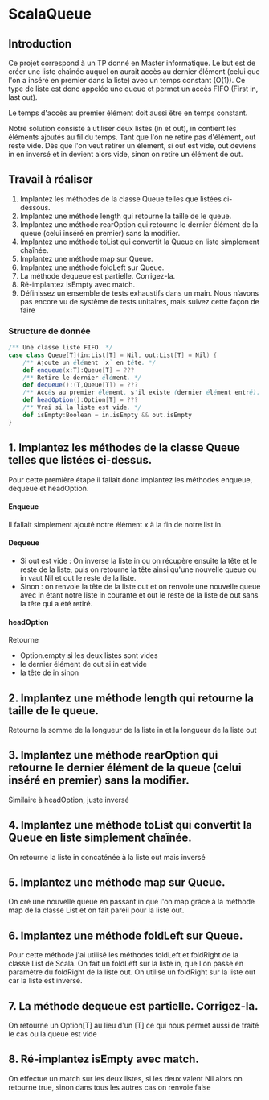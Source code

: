 # ScalaQueue

## Introduction
Ce projet correspond à un TP donné en Master informatique. Le but est de créer une liste chaînée auquel on aurait accès au dernier élément (celui que l'on a inséré en premier dans la liste) avec un temps constant (O(1)). Ce type de liste est donc appelée une queue et permet un accès FIFO (First in, last out).

Le temps d'accès au premier élément doit aussi être en temps constant.

Notre solution consiste à utiliser deux listes (in et out), in contient les éléments ajoutés au fil du temps. Tant que l'on ne retire pas d'élément, out reste vide. Dès que l'on veut retirer un élément, si out est vide, out deviens in en inversé et in devient alors vide, sinon on retire un élément de out.

## Travail à réaliser
1. Implantez les méthodes de la classe Queue telles que listées ci-dessous.
2. Implantez une méthode length qui retourne la taille de le queue.
3. Implantez une méthode rearOption qui retourne le dernier élément de la queue (celui inséré
   en premier) sans la modifier.
4. Implantez une méthode toList qui convertit la Queue en liste simplement chaînée.
5. Implantez une méthode map sur Queue.
6. Implantez une méthode foldLeft sur Queue.
7. La méthode dequeue est partielle. Corrigez-la.
8. Ré-implantez isEmpty avec match.
9. Définissez un ensemble de tests exhaustifs dans un main. Nous n’avons pas encore vu de
   système de tests unitaires, mais suivez cette façon de faire


### Structure de donnée
```SCALA
/** Une classe liste FIFO. */
case class Queue[T](in:List[T] = Nil, out:List[T] = Nil) {
    /** Ajoute un élément `x` en tête. */
    def enqueue(x:T):Queue[T] = ???
    /** Retire le dernier élément. */
    def dequeue():(T,Queue[T]) = ???
    /** Accès au premier élément, s'il existe (dernier élément entré). */
    def headOption():Option[T] = ???
    /** Vrai si la liste est vide. */
    def isEmpty:Boolean = in.isEmpty && out.isEmpty
}
```

## 1. Implantez les méthodes de la classe Queue telles que listées ci-dessus.
Pour cette première étape il fallait donc implantez les méthodes enqueue, dequeue et headOption.
#### Enqueue
Il fallait simplement ajouté notre élément x à la fin de notre list in.
#### Dequeue
 * Si out est vide : On inverse la liste in ou on récupère ensuite la tête et le reste de la liste, puis on retourne la tête ainsi qu'une nouvelle queue ou in vaut Nil et out le reste de la liste.
 * Sinon : on renvoie la tête de la liste out et on renvoie une nouvelle queue avec in étant notre liste in courante et out le reste de la liste de out sans la tête qui a été retiré.
#### headOption
Retourne
* Option.empty si les deux listes sont vides
* le dernier élément de out si in est vide
* la tête de in sinon

## 2. Implantez une méthode length qui retourne la taille de le queue.
Retourne la somme de la longueur de la liste in et la longueur de la liste out

## 3. Implantez une méthode rearOption qui retourne le dernier élément de la queue (celui inséré en premier) sans la modifier.
Similaire à headOption, juste inversé

## 4. Implantez une méthode toList qui convertit la Queue en liste simplement chaînée.
On retourne la liste in concaténée à la liste out mais inversé

## 5. Implantez une méthode map sur Queue.
On cré une nouvelle queue en passant in que l'on map grâce à la méthode map de la classe List et on fait pareil pour la liste out.

## 6. Implantez une méthode foldLeft sur Queue.
Pour cette méthode j'ai utilisé les méthodes foldLeft et foldRight de la classe List de Scala. On fait un foldLeft sur la liste in, que l'on passe en paramètre du foldRight de la liste out. On utilise un foldRight sur la liste out car la liste est inversé.

## 7. La méthode dequeue est partielle. Corrigez-la.
On retourne un Option[T] au lieu d'un [T] ce qui nous permet aussi de traité le cas ou la queue est vide

## 8. Ré-implantez isEmpty avec match.
On effectue un match sur les deux listes, si les deux valent Nil alors on retourne true, sinon dans tous les autres cas on renvoie false